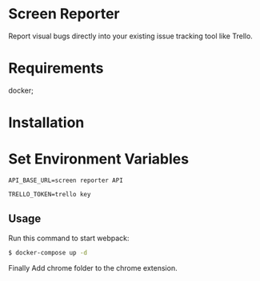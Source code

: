 # Screen Reporter

Report visual bugs directly into your existing issue tracking tool like Trello.

# Requirements
docker;

# Installation

# Set Environment Variables

``` env
API_BASE_URL=screen reporter API

TRELLO_TOKEN=trello key
```

## Usage

Run this command to start webpack:

``` bash
$ docker-compose up -d
```

Finally Add chrome folder to the chrome extension.
